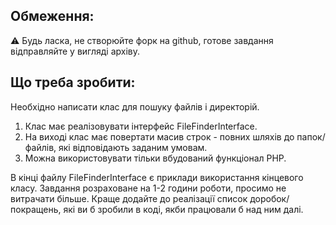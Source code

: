 ## Обмеження:
⚠️ Будь ласка, не створюйте форк на github, готове завдання відправляйте у вигляді архіву.

## Що треба зробити:
Необхідно написати клас для пошуку файлів і директорій.
1. Клас має реалізовувати інтерфейс FileFinderInterface.
2. На виході клас має повертати масив строк - повних шляхів до папок/файлів, які відповідають заданим умовам.
3. Можна використовувати тільки вбудований функціонал PHP.

В кінці файлу FileFinderInterface є приклади використання кінцевого класу.
Завдання розраховане на 1-2 години роботи, просимо не витрачати більше. Краще додайте до реалізації список доробок/покращень, які ви б зробили в коді, якби працювали б над ним далі.
